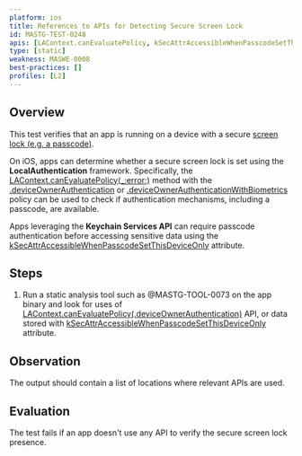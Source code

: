 ```yaml
---
platform: ios
title: References to APIs for Detecting Secure Screen Lock
id: MASTG-TEST-0248
apis: [LAContext.canEvaluatePolicy, kSecAttrAccessibleWhenPasscodeSetThisDeviceOnly]
type: [static]
weakness: MASWE-0008
best-practices: []
profiles: [L2]
---
```

## Overview

This test verifies that an app is running on a device with a secure [screen lock (e.g. a passcode)](https://support.apple.com/en-us/guide/iphone/iph14a867ae/ios).

On iOS, apps can determine whether a secure screen lock is set using the **LocalAuthentication** framework. Specifically, the [LAContext.canEvaluatePolicy(_:error:)](https://developer.apple.com/documentation/localauthentication/lacontext/canevaluatepolicy(_:error:)) method with the [.deviceOwnerAuthentication](https://developer.apple.com/documentation/localauthentication/lapolicy/deviceownerauthentication) or [.deviceOwnerAuthenticationWithBiometrics](https://developer.apple.com/documentation/localauthentication/lapolicy/deviceownerauthenticationwithbiometrics) policy can be used to check if authentication mechanisms, including a passcode, are available.

Apps leveraging the **Keychain Services API** can require passcode authentication before accessing sensitive data using the [kSecAttrAccessibleWhenPasscodeSetThisDeviceOnly](https://developer.apple.com/documentation/security/ksecattraccessiblewhenpasscodesetthisdeviceonly) attribute.

## Steps

1. Run a static analysis tool such as @MASTG-TOOL-0073 on the app binary and look for uses of [LAContext.canEvaluatePolicy(.deviceOwnerAuthentication)](https://developer.apple.com/documentation/localauthentication/lacontext/canevaluatepolicy(_:error:)) API, or data stored with [kSecAttrAccessibleWhenPasscodeSetThisDeviceOnly](https://developer.apple.com/documentation/security/ksecattraccessiblewhenpasscodesetthisdeviceonly) attribute.

## Observation

The output should contain a list of locations where relevant APIs are used.

## Evaluation

The test fails if an app doesn't use any API to verify the secure screen lock presence.
